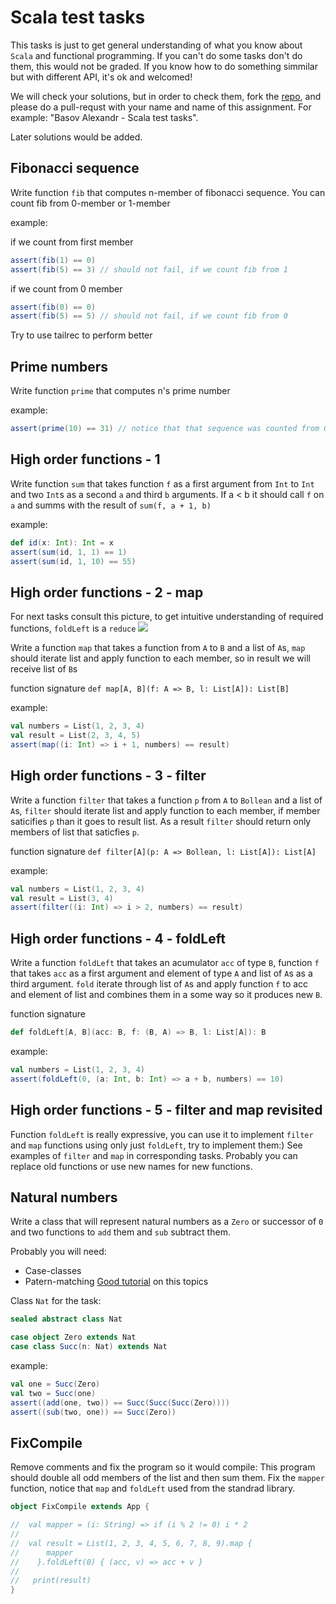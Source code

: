 # Scala test tasks

This tasks is just to get general understanding of what you know about `Scala` and functional programming. If you can't do some tasks don't do them, this would not be graded. If you know how to do something simmilar but with different API, it's ok and welcomed!

We will check your solutions, but in order to check them, fork the [repo](https://github.com/cubazis/inno_scala_spring), and please do a pull-requst with your name and name of this assignment. For example: "Basov Alexandr - Scala test tasks".

Later solutions would be added.
## Fibonacci sequence
Write function `fib` that computes n-member of fibonacci sequence. You can count fib from 0-member or 1-member

example:

if we count from first member
```scala
assert(fib(1) == 0)
assert(fib(5) == 3) // should not fail, if we count fib from 1
```

if we count from 0 member
```scala
assert(fib(0) == 0)
assert(fib(5) == 5) // should not fail, if we count fib from 0
```

Try to use tailrec to perform better

## Prime numbers
Write function `prime` that computes n's prime number

example:
```scala
assert(prime(10) == 31) // notice that that sequence was counted from 0, so prime(10) == 29 is ok too
```

## High order functions - 1
Write function `sum` that takes function `f` as a first argument from `Int` to `Int` and two `Int`s as a second `a` and third `b` arguments. If a < b it should call `f` on `a` and summs with the result of `sum(f, a + 1, b)`

example:
```scala
def id(x: Int): Int = x
assert(sum(id, 1, 1) == 1)
assert(sum(id, 1, 10) == 55)
```

## High order functions - 2 - map
For next tasks consult this picture, to get intuitive understanding of required functions, `foldLeft` is a `reduce`
![](https://www.lambda3.com.br/wp-content/uploads//2017/01/map-filter-reduce-in-emoji-1.png)

Write a function `map` that takes a function from `A` to `B` and a list of `A`s, `map` should iterate list and apply function to each member, so in result we will receive list of `B`s

function signature `def map[A, B](f: A => B, l: List[A]): List[B]`

example:
```scala
val numbers = List(1, 2, 3, 4)
val result = List(2, 3, 4, 5)
assert(map((i: Int) => i + 1, numbers) == result)
```

## High order functions - 3 - filter
Write a function `filter` that takes a function `p` from `A` to `Bollean` and a list of `A`s, `filter` should iterate list and apply function to each member, if member saticifies `p` than it goes to result list. As a result `filter` should return only members of list that saticfies `p`.

function signature `def filter[A](p: A => Bollean, l: List[A]): List[A]`

example:
```scala
val numbers = List(1, 2, 3, 4)
val result = List(3, 4)
assert(filter((i: Int) => i > 2, numbers) == result)
```

## High order functions - 4 - foldLeft
Write a function `foldLeft` that takes an acumulator `acc` of type `B`, function `f` that takes `acc` as a first argument and element of type `A` and list of `A`s as a third argument. `fold` iterate through list of `A`s and apply function `f` to acc and element of list and combines them in a some way so it produces new `B`.

function signature 
```scala
def foldLeft[A, B](acc: B, f: (B, A) => B, l: List[A]): B
```
example:
```scala
val numbers = List(1, 2, 3, 4)
assert(foldLeft(0, (a: Int, b: Int) => a + b, numbers) == 10)
```

## High order functions - 5 - filter and map revisited
Function `foldLeft` is really expressive, you can use it to implement `filter` and `map` functions using only just `foldLeft`, try to implement them:) See examples of `filter` and `map` in corresponding tasks. Probably you can replace old functions or use new names for new functions.

## Natural numbers
Write a class that will represent natural numbers as a `Zero` or successor of `0` and two functions to `add` them and `sub` subtract them.

Probably you will need:
- Case-classes
- Patern-matching
[Good tutorial](https://https://docs.scala-lang.org/tour/pattern-matching.html) on this topics

Class `Nat` for the task:
```scala
sealed abstract class Nat

case object Zero extends Nat
case class Succ(n: Nat) extends Nat
```

example:
```scala
val one = Succ(Zero)
val two = Succ(one)
assert((add(one, two)) == Succ(Succ(Succ(Zero))))
assert((sub(two, one)) == Succ(Zero))
```

## FixCompile
Remove comments and fix the program so it would compile:
This program should double all odd members of the list and then sum them.
Fix the `mapper` function, notice that `map` and `foldLeft` used from the standrad library.

```scala
object FixCompile extends App {

//  val mapper = (i: String) => if (i % 2 != 0) i * 2
//
//  val result = List(1, 2, 3, 4, 5, 6, 7, 8, 9).map {
//      mapper
//    }.foldLeft(0) { (acc, v) => acc + v }
//
//   print(result)
}
```
